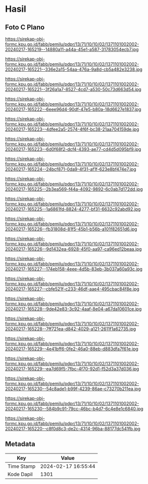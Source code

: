# Hasil

## Foto C Plano

https://sirekap-obj-formc.kpu.go.id/fabb/pemilu/pdpr/13/71/10/10/02/1371101002002-20240217-165219--14880a11-a44a-45e1-a587-31783054ecb7.jpg

https://sirekap-obj-formc.kpu.go.id/fabb/pemilu/pdpr/13/71/10/10/02/1371101002002-20240217-165221--336e2a15-54aa-476a-9a8d-cb5a482e3238.jpg

https://sirekap-obj-formc.kpu.go.id/fabb/pemilu/pdpr/13/71/10/10/02/1371101002002-20240217-165221--3f26a1a7-8527-4cd7-a530-50c73d663d54.jpg

https://sirekap-obj-formc.kpu.go.id/fabb/pemilu/pdpr/13/71/10/10/02/1371101002002-20240217-165222--6eee96d4-90df-47e5-b80a-18d6627e1837.jpg

https://sirekap-obj-formc.kpu.go.id/fabb/pemilu/pdpr/13/71/10/10/02/1371101002002-20240217-165223--4dfee2a5-2574-4f6f-bc38-21aa704159de.jpg

https://sirekap-obj-formc.kpu.go.id/fabb/pemilu/pdpr/13/71/10/10/02/1371101002002-20240217-165223--6d0f68f2-dcf4-4393-ae77-cd4d5d095bf9.jpg

https://sirekap-obj-formc.kpu.go.id/fabb/pemilu/pdpr/13/71/10/10/02/1371101002002-20240217-165224--24bcf871-0da9-4f31-af1f-623e8bf474e7.jpg

https://sirekap-obj-formc.kpu.go.id/fabb/pemilu/pdpr/13/71/10/10/02/1371101002002-20240217-165225--2b3ea569-f44a-4092-9892-6c0ab7d172dd.jpg

https://sirekap-obj-formc.kpu.go.id/fabb/pemilu/pdpr/13/71/10/10/02/1371101002002-20240217-165225--1a6861fd-8824-4277-bf31-6632c92abd92.jpg

https://sirekap-obj-formc.kpu.go.id/fabb/pemilu/pdpr/13/71/10/10/02/1371101002002-20240217-165226--fb31808d-81f5-45b1-b56b-a101f82651d6.jpg

https://sirekap-obj-formc.kpu.go.id/fabb/pemilu/pdpr/13/71/10/10/02/1371101002002-20240217-165226--9d1432ea-6928-45f0-aa97-ca96ed12beaa.jpg

https://sirekap-obj-formc.kpu.go.id/fabb/pemilu/pdpr/13/71/10/10/02/1371101002002-20240217-165227--174eb158-4eee-4d5b-83eb-3b037a60a93c.jpg

https://sirekap-obj-formc.kpu.go.id/fabb/pemilu/pdpr/13/71/10/10/02/1371101002002-20240217-165227--cbfe521f-c233-46df-aae4-495cbac84f8e.jpg

https://sirekap-obj-formc.kpu.go.id/fabb/pemilu/pdpr/13/71/10/10/02/1371101002002-20240217-165228--9de42e83-3c92-4aaf-8e04-a67da10601ce.jpg

https://sirekap-obj-formc.kpu.go.id/fabb/pemilu/pdpr/13/71/10/10/02/1371101002002-20240217-165228--7ff721ea-d842-4029-a121-2611f1a62735.jpg

https://sirekap-obj-formc.kpu.go.id/fabb/pemilu/pdpr/13/71/10/10/02/1371101002002-20240217-165229--4e41bff6-0fe2-46a0-88eb-d883dfa7f61e.jpg

https://sirekap-obj-formc.kpu.go.id/fabb/pemilu/pdpr/13/71/10/10/02/1371101002002-20240217-165229--ea7d69f5-7fbc-4f70-92d1-f52d3a37d036.jpg

https://sirekap-obj-formc.kpu.go.id/fabb/pemilu/pdpr/13/71/10/10/02/1371101002002-20240217-165230--54c8ade1-b99f-4239-86ae-c73270b211ea.jpg

https://sirekap-obj-formc.kpu.go.id/fabb/pemilu/pdpr/13/71/10/10/02/1371101002002-20240217-165230--584b9c91-79cc-46bc-b4d7-6c4e8e1c6840.jpg

https://sirekap-obj-formc.kpu.go.id/fabb/pemilu/pdpr/13/71/10/10/02/1371101002002-20240217-165220--c8f0d8c3-de2c-4314-96ba-88177dc541fb.jpg


## Metadata

| Key        | Value               |
| ---------- | ------------------- |
| Time Stamp | 2024-02-17 16:55:44 |
| Kode Dapil | 1301                |



